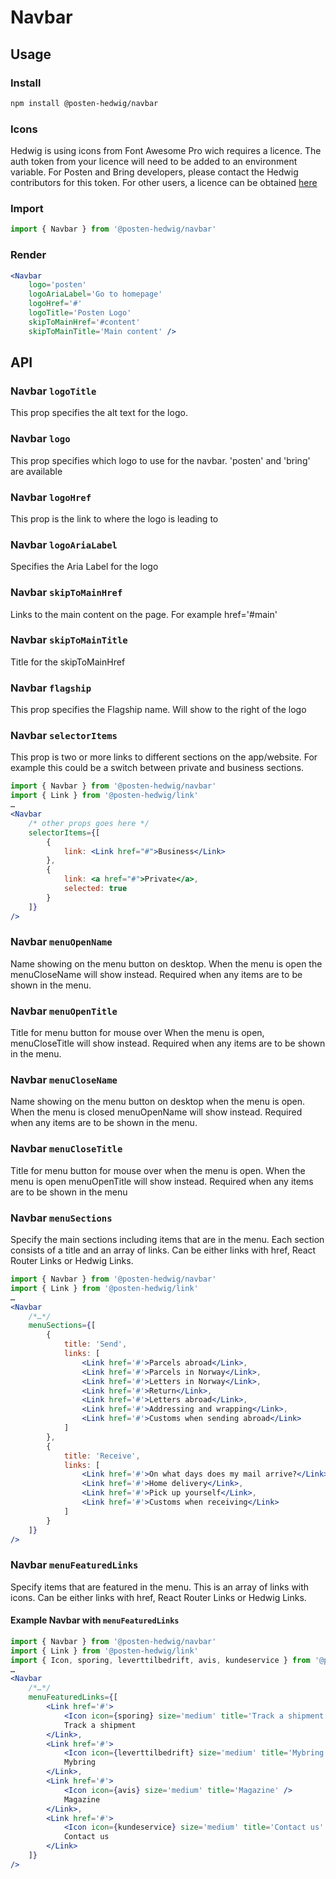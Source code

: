 # Navbar

## Usage

### Install

```sh
npm install @posten-hedwig/navbar
```

### Icons

Hedwig is using icons from Font Awesome Pro wich requires a licence. The auth token from your licence will need to be added to an environment variable. For Posten and Bring developers, please contact the Hedwig contributors for this token. For other users, a licence can be obtained [here](https://fontawesome.com/plans)

### Import

```js
import { Navbar } from '@posten-hedwig/navbar'
```

### Render

```jsx
<Navbar
    logo='posten'
    logoAriaLabel='Go to homepage'
    logoHref='#'
    logoTitle='Posten Logo'
    skipToMainHref='#content'
    skipToMainTitle='Main content' />
```

## API

### Navbar `logoTitle`

This prop specifies the alt text for the logo.

### Navbar `logo`

This prop specifies which logo to use for the navbar. 'posten' and 'bring' are available

### Navbar `logoHref`

This prop is the link to where the logo is leading to

### Navbar `logoAriaLabel`

Specifies the Aria Label for the logo

### Navbar `skipToMainHref`

Links to the main content on the page. For example href='#main'

### Navbar `skipToMainTitle`

Title for the skipToMainHref

### Navbar `flagship`

This prop specifies the Flagship name. Will show to the right of the logo

### Navbar `selectorItems`

This prop is two or more links to different sections on the app/website. For example this could be a switch between private and business sections.

```jsx
import { Navbar } from '@posten-hedwig/navbar'
import { Link } from '@posten-hedwig/link'
…
<Navbar
    /* other props goes here */
    selectorItems={[
        {
            link: <Link href="#">Business</Link>
        },
        {
            link: <a href="#">Private</a>,
            selected: true
        }
    ]}
/>
```

### Navbar `menuOpenName`

Name showing on the menu button on desktop. When the menu is open the menuCloseName will show instead. Required when any items are to be shown in the menu.

### Navbar `menuOpenTitle`

Title for menu button for mouse over When the menu is open, menuCloseTitle will show instead. Required when any items are to be shown in the menu.

### Navbar `menuCloseName`

Name showing on the menu button on desktop when the menu is open. When the menu is closed menuOpenName will show instead. Required when any items are to be shown in the menu.

### Navbar `menuCloseTitle`

Title for menu button for mouse over when the menu is open. When the menu is open menuOpenTitle will show instead. Required when any items are to be shown in the menu

### Navbar `menuSections`

Specify the main sections including items that are in the menu. Each section consists of a title and an array of links. Can be either links with href, React Router Links or Hedwig Links.

```jsx
import { Navbar } from '@posten-hedwig/navbar'
import { Link } from '@posten-hedwig/link'
…
<Navbar
    /*…*/
    menuSections={[
        {
            title: 'Send',
            links: [
                <Link href='#'>Parcels abroad</Link>,
                <Link href='#'>Parcels in Norway</Link>,
                <Link href='#'>Letters in Norway</Link>,
                <Link href='#'>Return</Link>,
                <Link href='#'>Letters abroad</Link>,
                <Link href='#'>Addressing and wrapping</Link>,
                <Link href='#'>Customs when sending abroad</Link>
            ]
        },
        {
            title: 'Receive',
            links: [
                <Link href='#'>On what days does my mail arrive?</Link>,
                <Link href='#'>Home delivery</Link>,
                <Link href='#'>Pick up yourself</Link>,
                <Link href='#'>Customs when receiving</Link>
            ]
        }
    ]}
/>
```

### Navbar `menuFeaturedLinks`

Specify items that are featured in the menu. This is an array of links with icons. Can be either links with href, React Router Links or Hedwig Links.

#### Example Navbar with `menuFeaturedLinks`

```jsx
import { Navbar } from '@posten-hedwig/navbar'
import { Link } from '@posten-hedwig/link'
import { Icon, sporing, leverttilbedrift, avis, kundeservice } from '@posten-hedwig/icon'
…
<Navbar
    /*…*/
    menuFeaturedLinks={[
        <Link href='#'>
            <Icon icon={sporing} size='medium' title='Track a shipment' />
            Track a shipment
        </Link>,
        <Link href='#'>
            <Icon icon={leverttilbedrift} size='medium' title='Mybring' />
            Mybring
        </Link>,
        <Link href='#'>
            <Icon icon={avis} size='medium' title='Magazine' />
            Magazine
        </Link>,
        <Link href='#'>
            <Icon icon={kundeservice} size='medium' title='Contact us' />
            Contact us
        </Link>
    ]}
/>
```

